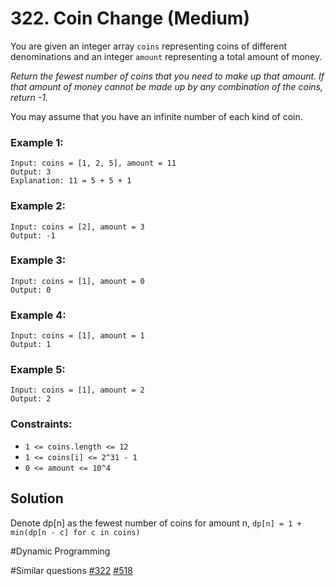 # 322. Coin Change (Medium)

You are given an integer array `coins` representing coins of different denominations and an integer `amount` representing a total amount of money.

_Return the fewest number of coins that you need to make up that amount. If that amount of money cannot be made up by any combination of the coins, return -1._

You may assume that you have an infinite number of each kind of coin.

### Example 1:

```
Input: coins = [1, 2, 5], amount = 11
Output: 3
Explanation: 11 = 5 + 5 + 1
```

### Example 2:

```
Input: coins = [2], amount = 3
Output: -1
```

### Example 3:

```
Input: coins = [1], amount = 0
Output: 0
```

### Example 4:

```
Input: coins = [1], amount = 1
Output: 1
```

### Example 5:

```
Input: coins = [1], amount = 2
Output: 2
```

### Constraints:

- `1 <= coins.length <= 12`
- `1 <= coins[i] <= 2^31 - 1`
- `0 <= amount <= 10^4`

## Solution

Denote dp[n] as the fewest number of coins for amount n,
`dp[n] = 1 + min(dp[n - c] for c in coins)`

#Dynamic Programming

#Similar questions [#322](../p322m/README.md) [#518](../p518m/README.md)
